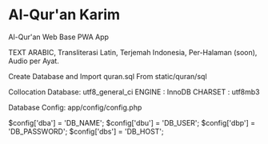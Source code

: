 # Al-Qur'an Karim 
Al-Qur'an Web Base PWA App

TEXT ARABIC, Transliterasi Latin, Terjemah Indonesia, Per-Halaman (soon), Audio per Ayat.

Create Database and Import quran.sql From static/quran/sql

Collocation Database: utf8_general_ci
ENGINE 	: InnoDB
CHARSET : utf8mb3

Database Config:
app/config/config.php

$config['dba'] = 'DB_NAME';
$config['dbu'] = 'DB_USER';
$config['dbp'] = 'DB_PASSWORD';
$config['dbs'] = 'DB_HOST';
